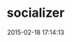 ---
layout: post
title:  "socializer"
repo:   "socializer/socializer"
date:   2015-02-18 17:14:13
gemurl: http://www.froggedsoft.com
---